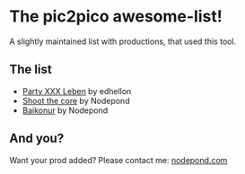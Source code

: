 # The pic2pico awesome-list!

A slightly maintained list with productions, that used this tool.

## The list

 - [Party XXX Leben](https://www.lexaloffle.com/bbs/?pid=64990) by edhellon
 - [Shoot the core](https://demozoo.org/graphics/197730/) by Nodepond
 - [Baikonur](https://demozoo.org/graphics/181846/) by Nodepond

## And you?

Want your prod added? Please contact me: [nodepond.com](http://nodepond.com)
